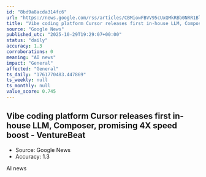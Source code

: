 ```yaml
---
id: "8bd9a8acda314fc6"
url: "https://news.google.com/rss/articles/CBMiowFBVV95cUxQMkRBb0NRR1BlenpZUHZTV0l2dko2SnpLNmhWUUs0YS1hNHNBX29TbUpOR21xS3Z2WEpmbC14U2x5dEZhd0tIamZQbzRoZTl1YnYxUEZQTVl1M2p6ZWJmSXNSdWxkSjdHdWdVdk5kTXRIbzRvdHc0b2RxbmpsSklkTmVqRmRsUkNHamhYNEdEUmJXRzRJVXp5Tmk1dk10Rml0N3Bz?oc=5"
title: "Vibe coding platform Cursor releases first in-house LLM, Composer, promising 4X speed boost - VentureBeat"
source: "Google News"
published_utc: "2025-10-29T19:29:07+00:00"
status: "daily"
accuracy: 1.3
corroborations: 0
meaning: "AI news"
impact: "General"
affected: "General"
ts_daily: "1761770483.447869"
ts_weekly: null
ts_monthly: null
value_score: 0.745
---
```

## Vibe coding platform Cursor releases first in-house LLM, Composer, promising 4X speed boost - VentureBeat

- Source: Google News
- Accuracy: 1.3

AI news
